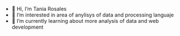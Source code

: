 - 👋 Hi, I’m Tania Rosales
- 👀 I’m interested in area of anylisys of data and processing languaje
- 🌱 I’m currently learning about more analysis of data and web development

